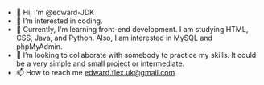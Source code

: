 - 👋 Hi, I’m @edward-JDK
- 👀 I’m interested in coding.
- 🌱 Currently, I'm learning front-end development. I am studying HTML, CSS, Java, and Python. Also, I am interested in MySQL and phpMyAdmin.
- 💞️ I’m looking to collaborate with somebody to practice my skills. It could be a very simple and small project or intermediate.
- 📫 How to reach me edward.flex.uk@gmail.com

<!---
edward-JDK/edward-JDK is a ✨ special ✨ repository because its `README.md` (this file) appears on your GitHub profile.
You can click the Preview link to take a look at your changes.
--->
